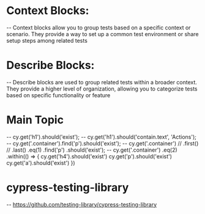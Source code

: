 
# Context Blocks:
-- Context blocks allow you to group tests based on a specific context or scenario. They provide a way to set up a common test environment or share setup steps among related tests

# Describe Blocks:
-- Describe blocks are used to group related tests within a broader context. They provide a higher level of organization, allowing you to categorize tests based on specific functionality or feature

# Main Topic
-- cy.get('h1').should('exist');
-- cy.get('h1').should('contain.text', 'Actions');
-- cy.get('.container').find('p').should('exist');
-- cy.get('.container')
            // .first()
            // .last()
            .eq(1)
            .find('p')
            .should('exist');
--  cy.get('.container')
            .eq(2)
            .within(() => {
                cy.get('h4').should('exist')
                cy.get('p').should('exist')
                cy.get('a').should('exist')
            })
# cypress-testing-library
-- https://github.com/testing-library/cypress-testing-library